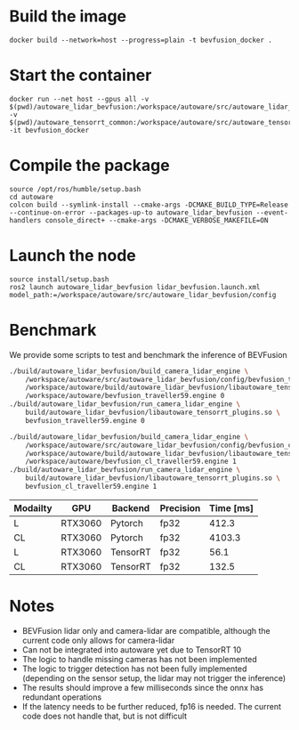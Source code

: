 
# Build the image

```
docker build --network=host --progress=plain -t bevfusion_docker .
```

# Start the container

```
docker run --net host --gpus all -v $(pwd)/autoware_lidar_bevfusion:/workspace/autoware/src/autoware_lidar_bevfusion -v $(pwd)/autoware_tensorrt_common:/workspace/autoware/src/autoware_tensorrt_common -it bevfusion_docker
```

# Compile the package

```
source /opt/ros/humble/setup.bash 
cd autoware
colcon build --symlink-install --cmake-args -DCMAKE_BUILD_TYPE=Release --continue-on-error --packages-up-to autoware_lidar_bevfusion --event-handlers console_direct+ --cmake-args -DCMAKE_VERBOSE_MAKEFILE=ON
```

# Launch the node

```
source install/setup.bash
ros2 launch autoware_lidar_bevfusion lidar_bevfusion.launch.xml model_path:=/workspace/autoware/src/autoware_lidar_bevfusion/config
```

# Benchmark

We provide some scripts to test and benchmark the inference of BEVFusion

```bash
./build/autoware_lidar_bevfusion/build_camera_lidar_engine \
    /workspace/autoware/src/autoware_lidar_bevfusion/config/bevfusion_traveller59.onnx \
    /workspace/autoware/build/autoware_lidar_bevfusion/libautoware_tensorrt_plugins.so \
    /workspace/autoware/bevfusion_traveller59.engine 0
./build/autoware_lidar_bevfusion/run_camera_lidar_engine \
    build/autoware_lidar_bevfusion/libautoware_tensorrt_plugins.so \
    bevfusion_traveller59.engine 0

./build/autoware_lidar_bevfusion/build_camera_lidar_engine \
    /workspace/autoware/src/autoware_lidar_bevfusion/config/bevfusion_cl_traveller59.onnx \
    /workspace/autoware/build/autoware_lidar_bevfusion/libautoware_tensorrt_plugins.so \
    /workspace/autoware/bevfusion_cl_traveller59.engine 1
./build/autoware_lidar_bevfusion/run_camera_lidar_engine \
    build/autoware_lidar_bevfusion/libautoware_tensorrt_plugins.so \
    bevfusion_cl_traveller59.engine 1
```

| Modailty | GPU     | Backend  | Precision | Time [ms] |
|----------|---------|----------|-----------|-----------|
| L        | RTX3060 | Pytorch  | fp32      | 412.3     |
| CL       | RTX3060 | Pytorch  | fp32      | 4103.3    |
| L        | RTX3060 | TensorRT | fp32      | 56.1      |
| CL       | RTX3060 | TensorRT | fp32      | 132.5     |

# Notes

 - BEVFusion lidar only and camera-lidar are compatible, although the current code only allows for camera-lidar
 - Can not be integrated into autoware yet due to TensorRT 10
 - The logic to handle missing cameras has not been implemented
 - The logic to trigger detection has not been fully implemented (depending on the sensor setup, the lidar may not trigger the inference)
 - The results should improve a few milliseconds since the onnx has redundant operations
 - If the latency needs to be further reduced, fp16 is needed. The current code does not handle that, but is not difficult